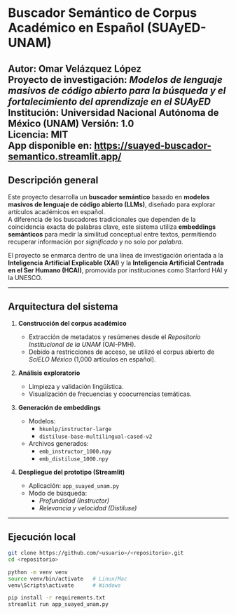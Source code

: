 # Buscador Semántico de Corpus Académico en Español (SUAyED-UNAM)

**Autor:** Omar Velázquez López  
**Proyecto de investigación:** *Modelos de lenguaje masivos de código abierto para la búsqueda y el fortalecimiento del aprendizaje en el SUAyED*  
**Institución:** Universidad Nacional Autónoma de México (UNAM)
**Versión:** 1.0  
**Licencia:** MIT  
**App disponible en:** https://suayed-buscador-semantico.streamlit.app/
---

## Descripción general

Este proyecto desarrolla un **buscador semántico** basado en **modelos masivos de lenguaje de código abierto (LLMs)**, diseñado para explorar artículos académicos en español.  
A diferencia de los buscadores tradicionales que dependen de la coincidencia exacta de palabras clave, este sistema utiliza **embeddings semánticos** para medir la similitud conceptual entre textos, permitiendo recuperar información por *significado* y no solo por *palabra*.

El proyecto se enmarca dentro de una línea de investigación orientada a la **Inteligencia Artificial Explicable (XAI)** y la **Inteligencia Artificial Centrada en el Ser Humano (HCAI)**, promovida por instituciones como Stanford HAI y la UNESCO.

---

## Arquitectura del sistema

1. **Construcción del corpus académico**
   - Extracción de metadatos y resúmenes desde el *Repositorio Institucional de la UNAM* (OAI-PMH).
   - Debido a restricciones de acceso, se utilizó el corpus abierto de *SciELO México* (1,000 artículos en español).

2. **Análisis exploratorio**
   - Limpieza y validación lingüística.
   - Visualización de frecuencias y coocurrencias temáticas.

3. **Generación de embeddings**
   - Modelos:
     - `hkunlp/instructor-large`
     - `distiluse-base-multilingual-cased-v2`
   - Archivos generados:
     - `emb_instructor_1000.npy`
     - `emb_distiluse_1000.npy`

4. **Despliegue del prototipo (Streamlit)**
   - Aplicación: `app_suayed_unam.py`
   - Modo de búsqueda:
     - *Profundidad (Instructor)*  
     - *Relevancia y velocidad (Distiluse)*

---

## Ejecución local

```bash
git clone https://github.com/<usuario>/<repositorio>.git
cd <repositorio>

python -m venv venv
source venv/bin/activate   # Linux/Mac
venv\Scripts\activate      # Windows

pip install -r requirements.txt
streamlit run app_suayed_unam.py

